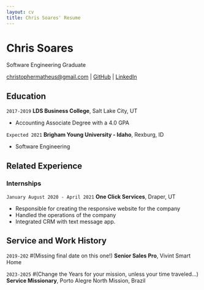 ```yaml
---
layout: cv
title: Chris Soares' Resume
---
```

# Chris Soares
Software Engineering Graduate

<div id="webaddress">
<a href="christophermatheus@gmail.com">christophermatheus@gmail.com</a>
| <a href="https://github.com/chrissoares26">GitHub</a>
| <a href="https://www.linkedin.com/in/chrissoares26/">LinkedIn</a>
</div>

<!-- https://www.monique.tech/the-art-of-markdown -->

## Education

`2017-2019`
__LDS Business College__, Salt Lake City, UT

- Accounting Associate Degree with a 4.0 GPA

`Expected 2021`
__Brigham Young University - Idaho__, Rexburg, ID

- Software Engineering


## Related Experience

### Internships

`January August 2020 - April 2021`
__One Click Services__, Draper, UT

- Responsible for creating the responsive website for the company
- Handled the operations of the company
- Integrated CRM with text message app.


## Service and Work History

`2019-202` #(Missing final date on this one!)
__Senior Sales Pro__, Vivint Smart Home


`2023-2025` #(Change the Years for your mission, unless your time traveled...)
__Service Missionary__, Porto Alegre North Mission, Brazil



<!-- ### Footer

Last updated: Apr 2021 -->


